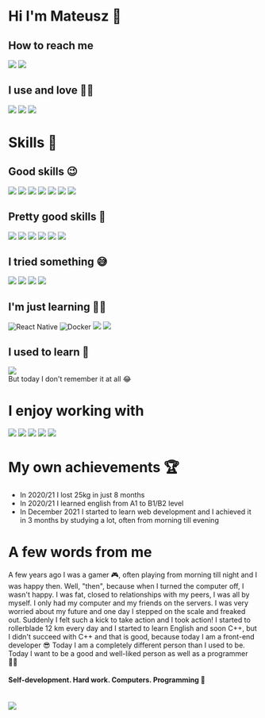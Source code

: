 # Hi I'm Mateusz 👋
## How to reach me
<a href="mailto:business.mateusz.wilk@gmail.com"><img src="https://img.shields.io/badge/Gmail-D14836?style=for-the-badge&logo=gmail&logoColor=white"></img></a>
<a href="https://www.linkedin.com/in/mateusz-wilk-941a091b2/"><img src="https://img.shields.io/badge/LinkedIn-0077B5?style=for-the-badge&logo=linkedin&logoColor=white"></img></a>
## I use and love 👨‍💻
<img src="https://img.shields.io/badge/mac%20os-000000?style=for-the-badge&logo=apple&logoColor=white"></img>
<img src="https://img.shields.io/badge/WebStorm-000000?style=for-the-badge&logo=WebStorm&logoColor=white"></img>
<img src="https://img.shields.io/badge/Hyper-000000?style=for-the-badge&logo=hyper&logoColor=white"></img>
# Skills 🚀
## Good skills 😉
<img src="https://img.shields.io/badge/HTML5-E34F26?style=for-the-badge&logo=html5&logoColor=white"></img>
<img src="https://img.shields.io/badge/CSS3-1572B6?style=for-the-badge&logo=css3&logoColor=white"></img>
<img src="https://img.shields.io/badge/Sass-CC6699?style=for-the-badge&logo=sass&logoColor=white"></img>
<img src="https://img.shields.io/badge/JavaScript-F7DF1E?style=for-the-badge&logo=javascript&logoColor=black"></img>
<img src="https://img.shields.io/badge/React-20232A?style=for-the-badge&logo=react&logoColor=61DAFB"></img>
<img src="https://img.shields.io/badge/styled--components-DB7093?style=for-the-badge&logo=styled-components&logoColor=white"></img>
<img src="https://img.shields.io/badge/git-%23F05033.svg?style=for-the-badge&logo=git&logoColor=white"></img>
## Pretty good skills 🤔
<img src="https://img.shields.io/badge/TypeScript-007ACC?style=for-the-badge&logo=typescript&logoColor=white"></img>
<img src="https://img.shields.io/badge/Redux-593D88?style=for-the-badge&logo=redux&logoColor=white"></img>
<img src="https://img.shields.io/badge/Jest-323330?style=for-the-badge&logo=Jest&logoColor=white"></img>
<img src="https://img.shields.io/badge/testing%20library-323330?style=for-the-badge&logo=testing-library&logoColor=red"></img>
<img src="https://img.shields.io/badge/React_Router-CA4245?style=for-the-badge&logo=react-router&logoColor=white"></img>
<img src="https://img.shields.io/badge/firebase-%23039BE5.svg?style=for-the-badge&logo=firebase"></img>
## I tried something 😅
<img src="https://img.shields.io/badge/MUI-%230081CB.svg?style=for-the-badge&logo=mui&logoColor=white"></img>
<img src="https://img.shields.io/badge/Express.js-404D59?style=for-the-badge"></img>
<img src="https://img.shields.io/badge/Node.js-43853D?style=for-the-badge&logo=node.js&logoColor=white"></img>
<img src="https://img.shields.io/badge/MongoDB-4EA94B?style=for-the-badge&logo=mongodb&logoColor=white"></img>
## I'm just learning 📙😃
![React Native](https://img.shields.io/badge/react_native-%2320232a.svg?style=for-the-badge&logo=react&logoColor=%2361DAFB)
![Docker](https://img.shields.io/badge/docker-%230db7ed.svg?style=for-the-badge&logo=docker&logoColor=white)
<img src="https://img.shields.io/badge/Next-black?style=for-the-badge&logo=next.js&logoColor=white"></img>
<img src="https://img.shields.io/badge/tailwindcss-%2338B2AC.svg?style=for-the-badge&logo=tailwind-css&logoColor=white"></img>
## I used to learn 👀
<img src="https://img.shields.io/badge/C%2B%2B-00599C?style=for-the-badge&logo=c%2B%2B&logoColor=white"></img>
<br>
But today I don't remember it at all 😂
# I enjoy working with
<img src="https://img.shields.io/badge/React-20232A?style=for-the-badge&logo=react&logoColor=61DAFB"></img>
<img src="https://img.shields.io/badge/styled--components-DB7093?style=for-the-badge&logo=styled-components&logoColor=white"></img>
<img src="https://img.shields.io/badge/eslint-3A33D1?style=for-the-badge&logo=eslint&logoColor=white"></img>
<img src="https://img.shields.io/badge/prettier-1A2C34?style=for-the-badge&logo=prettier&logoColor=F7BA3E"></img>
<img src="https://img.shields.io/badge/React_Router-CA4245?style=for-the-badge&logo=react-router&logoColor=white"></img>

# My own achievements 🏆
- In 2020/21 I lost 25kg in just 8 months
- In 2020/21 I learned english from A1 to B1/B2 level
- In December 2021 I started to learn web development and I achieved it in 3 months by studying a lot, often from morning till evening

# A few words from me
A few years ago I was a gamer 🎮, often playing from morning till night and I was happy then. Well, "then", because when I turned the computer off, I wasn't happy. I was fat, closed to relationships with my peers, I was all by myself. I only had my computer and my friends on the servers. I was very worried about my future and one day I stepped on the scale and freaked out. Suddenly I felt such a kick to take action and I took action! I started to rollerblade 12 km every day and I started to learn English and soon C++, but I didn't succeed with C++ and that is good, because today I am a front-end developer 😎 Today I am a completely different person than I used to be. Today I want to be a good and well-liked person as well as a programmer 👨‍💻
#### Self-development. Hard work. Computers. Programming 💪
<br>
<img src="https://github-readme-stats.vercel.app/api?username=flowedewolf&theme=blue-green"></img>
